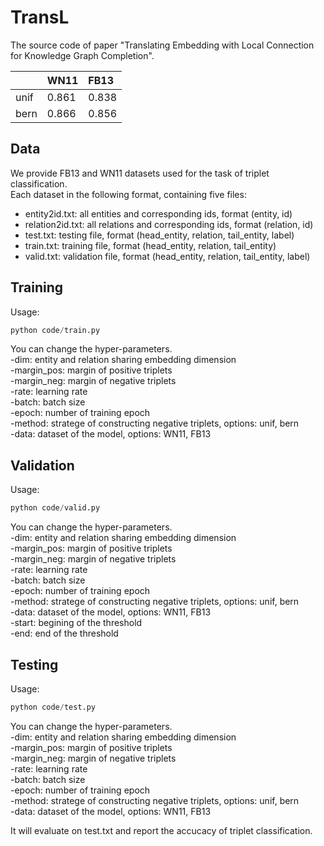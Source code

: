 # TransL

The source code of paper "Translating Embedding with Local Connection for Knowledge Graph Completion".

||WN11|FB13|
|:---|:---|:---|
|unif|0.861|0.838|
|bern|0.866|0.856|

## Data
We provide FB13 and WN11 datasets used for the task of triplet classification.<br>
Each dataset in the following format, containing five files:<br>
* entity2id.txt: all entities and corresponding ids, format (entity, id)  
* relation2id.txt: all relations and corresponding ids, format (relation, id)  
* test.txt: testing file, format (head_entity, relation, tail_entity, label)
* train.txt: training file, format (head_entity, relation, tail_entity)
* valid.txt: validation file, format (head_entity, relation, tail_entity, label)

## Training
Usage: 
```python
python code/train.py
```
You can change the hyper-parameters.    
-dim: entity and relation sharing embedding dimension  
-margin_pos: margin of positive triplets  
-margin_neg: margin of negative triplets  
-rate: learning rate  
-batch: batch size  
-epoch: number of training epoch  
-method: stratege of constructing negative triplets, options: unif, bern  
-data: dataset of the model, options: WN11, FB13  

## Validation
Usage: 
```python
python code/valid.py
```
You can change the hyper-parameters.    
-dim: entity and relation sharing embedding dimension  
-margin_pos: margin of positive triplets  
-margin_neg: margin of negative triplets  
-rate: learning rate  
-batch: batch size  
-epoch: number of training epoch  
-method: stratege of constructing negative triplets, options: unif, bern  
-data: dataset of the model, options: WN11, FB13  
-start: begining of the threshold  
-end: end of the threshold  

## Testing
Usage: 
```python
python code/test.py
```
You can change the hyper-parameters.    
-dim: entity and relation sharing embedding dimension  
-margin_pos: margin of positive triplets  
-margin_neg: margin of negative triplets  
-rate: learning rate  
-batch: batch size  
-epoch: number of training epoch  
-method: stratege of constructing negative triplets, options: unif, bern  
-data: dataset of the model, options: WN11, FB13  

It will evaluate on test.txt and report the accucacy of triplet classification.
